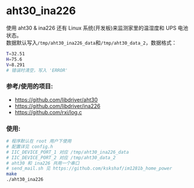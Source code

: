 # aht30_ina226
使用 aht30 & ina226 还有 Linux 系统(开发板)来监测家里的温湿度和 UPS 电池状态。
<br>
数据默认写入`/tmp/aht30_ina226_data`和`/tmp/aht30_data_2`，数据格式：
```bash
T=32.51
H=75.6
V=8.291
# 错误时清空，写入 'ERROR'
```

### 参考/使用的项目:
- https://github.com/libdriver/aht30 
- https://github.com/libdriver/ina226
- https://github.com/rxi/log.c

### 使用:
```bash
# 程序默认在 root 用户下使用
# 配置详见 config.h
# IIC_DEVICE_PORT_1 对应 /tmp/aht30_ina226_data
# IIC_DEVICE_PORT_2 对应 /tmp/aht30_data_2
# aht30 和 ina226 共用一个串口
# send_mail.sh 见 https://github.com/kskshaf/im1281b_home_power
make
./aht30_ina226
```
